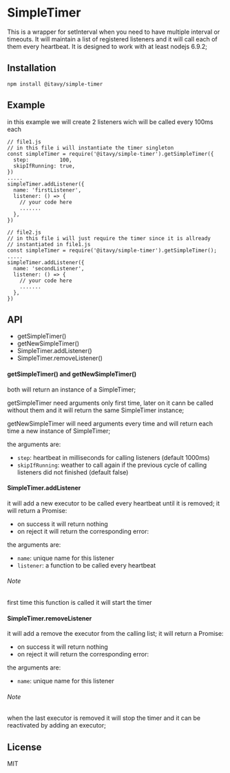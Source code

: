 # SimpleTimer #

This is a wrapper for setInterval when you need to have multiple interval or timeouts. It will maintain a list of registered listeners and it will call each of them every heartbeat. It is designed to work with at least nodejs 6.9.2;

## Installation ##

`
npm install @itavy/simple-timer
`


## Example ##

in this example we will create 2 listeners wich will be called every 100ms each

```
// file1.js
// in this file i will instantiate the timer singleton
const simpleTimer = require('@itavy/simple-timer').getSimpleTimer({
  step:          100,
  skipIfRunning: true,
})
.....
simpleTimer.addListener({
  name: 'firstListener',
  listener: () => {
    // your code here
    .......
  },
})
```

```
// file2.js
// in this file i will just require the timer since it is allready
// instantiated in file1.js
const simpleTimer = require('@itavy/simple-timer').getSimpleTimer();
.....
simpleTimer.addListener({
  name: 'secondListener',
  listener: () => {
    // your code here
    .......
  },
})
```

## API ##
- getSimpleTimer()
- getNewSimpleTimer()
- SimpleTimer.addListener()
- SimpleTimer.removeListener()

#### getSimpleTimer() and getNewSimpleTimer() ####
both will return an instance of a SimpleTimer;

getSimpleTimer need arguments only first time, later on it cann be called without
them and it will return the same SimpleTimer instance;

getNewSimpleTimer will need arguments every time and will return each time a new
instance of SimpleTimer;

the arguments are:
- `step`: heartbeat in milliseconds for calling listeners (default 1000ms)
- `skipIfRunning`: weather to call again if the previous cycle of calling listeners
did not finished (default false)

#### SimpleTimer.addListener ####
it will add a new executor to be called every heartbeat until it is removed;
it will return a Promise:
- on success it will return nothing
- on reject it will return the corresponding error:

the arguments are:
- `name`: unique name for this listener
- `listener`: a function to be called every heartbeat

###### Note ######
first time this function is called it will start the timer

#### SimpleTimer.removeListener ####
it will add a remove the executor from the calling list;
it will return a Promise:
- on success it will return nothing
- on reject it will return the corresponding error:

the arguments are:
- `name`: unique name for this listener

###### Note ######
when the last executor is removed it will stop the timer and it can be
reactivated by adding an executor;


## License ##
MIT